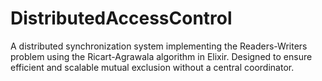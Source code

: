 # DistributedAccessControl
A distributed synchronization system implementing the Readers-Writers problem using the Ricart-Agrawala algorithm in Elixir. Designed to ensure efficient and scalable mutual exclusion without a central coordinator.
